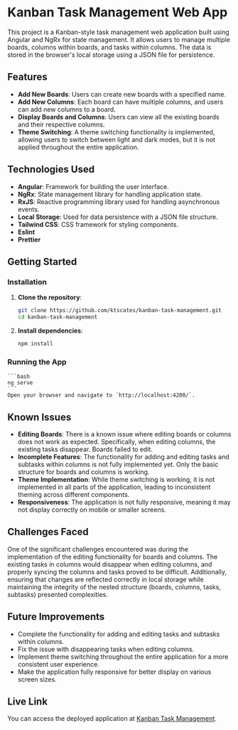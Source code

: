 # Kanban Task Management Web App

This project is a Kanban-style task management web application built using Angular and NgRx for state management. It allows users to manage multiple boards, columns within boards, and tasks within columns. The data is stored in the browser's local storage using a JSON file for persistence.

## Features

- **Add New Boards**: Users can create new boards with a specified name.
- **Add New Columns**: Each board can have multiple columns, and users can add new columns to a board.
- **Display Boards and Columns**: Users can view all the existing boards and their respective columns.
- **Theme Switching**: A theme switching functionality is implemented, allowing users to switch between light and dark modes, but it is not applied throughout the entire application.

## Technologies Used

- **Angular**: Framework for building the user interface.
- **NgRx**: State management library for handling application state.
- **RxJS**: Reactive programming library used for handling asynchronous events.
- **Local Storage**: Used for data persistence with a JSON file structure.
- **Tailwind CSS**: CSS framework for styling components.
- **Eslint**
- **Prettier**

## Getting Started

### Installation

1. **Clone the repository**:

   ```bash
   git clone https://github.com/ktscates/kanban-task-management.git
   cd kanban-task-management
   ```

2. **Install dependencies**:

   ```bash
   npm install
   ```

### Running the App

    ```bash
    ng serve
    ```
    Open your browser and navigate to `http://localhost:4200/`.

## Known Issues

- **Editing Boards**: There is a known issue where editing boards or columns does not work as expected. Specifically, when editing columns, the existing tasks disappear. Boards failed to edit.
- **Incomplete Features**: The functionality for adding and editing tasks and subtasks within columns is not fully implemented yet. Only the basic structure for boards and columns is working.
- **Theme Implementation**: While theme switching is working, it is not implemented in all parts of the application, leading to inconsistent theming across different components.
- **Responsiveness**: The application is not fully responsive, meaning it may not display correctly on mobile or smaller screens.

## Challenges Faced

One of the significant challenges encountered was during the implementation of the editing functionality for boards and columns. The existing tasks in columns would disappear when editing columns, and properly syncing the columns and tasks proved to be difficult. Additionally, ensuring that changes are reflected correctly in local storage while maintaining the integrity of the nested structure (boards, columns, tasks, subtasks) presented complexities.

## Future Improvements

- Complete the functionality for adding and editing tasks and subtasks within columns.
- Fix the issue with disappearing tasks when editing columns.
- Implement theme switching throughout the entire application for a more consistent user experience.
- Make the application fully responsive for better display on various screen sizes.

## Live Link

You can access the deployed application at [Kanban Task Management](https://ktscates-kanban-task-management.netlify.app/).
